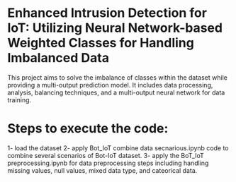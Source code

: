 # Enhanced Intrusion Detection for IoT: Utilizing Neural Network-based Weighted Classes for Handling Imbalanced Data

This project aims to solve the imbalance of classes within the dataset while providing a multi-output prediction model. It includes data processing, analysis, balancing techniques, and a multi-output neural network for data training. 


# Steps to execute the code: 
1- load the dataset
2- apply Bot_IoT combine data secnarious.ipynb code to combine several scenarios of Bot-IoT dataset. 
3- apply the BoT_IoT preprocessing.ipynb for data preprocessing steps including handling missing values, null values, mixed data type, and cateorical data. 
